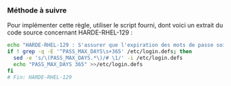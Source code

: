 
### Méthode à suivre

Pour implémenter cette règle, utiliser le script fourni, dont voici un extrait du code source concernant HARDE-RHEL-129 :

``` {.bash .numberLines}
echo "HARDE-RHEL-129 : S'assurer que l'expiration des mots de passe soit de 365 jours ou moins"
if ! grep -q -E '^PASS_MAX_DAYS\s+365' /etc/login.defs; then
  sed -e 's/\(PASS_MAX_DAYS.*\)/# \1/' -i /etc/login.defs
  echo "PASS_MAX_DAYS 365" >>/etc/login.defs
fi
# Fin: HARDE-RHEL-129
```

